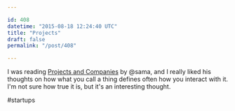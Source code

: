 ```yaml
---

id: 408
datetime: "2015-08-18 12:24:40 UTC"
title: "Projects"
draft: false
permalink: "/post/408"

---
```


I was reading [Projects and Companies](http://blog.samaltman.com/projects-and-companies) by @sama, and I really liked his thoughts on how what you call a thing defines often how you interact with it. I'm not sure how true it is, but it's an interesting thought.

#startups


